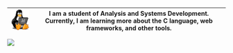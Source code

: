 
| <img  width="110" src="linux-computer.gif"> | I am a student of Analysis and Systems Development. Currently, I am learning more about the C language, web frameworks, and other tools. |
|:-----------------------------------------------------:|:------------------------------------------------------:|

  






<img src="https://camo.githubusercontent.com/21cb720a825a96be92b3665134d1a361a34faa9db3b99eb7a48a5e04c94af0d0/68747470733a2f2f63617073756c652d72656e6465722e76657263656c2e6170702f6170693f747970653d776176696e6726636f6c6f723d316531653265266865696768743d3132302673656374696f6e3d666f6f746572"></img>
